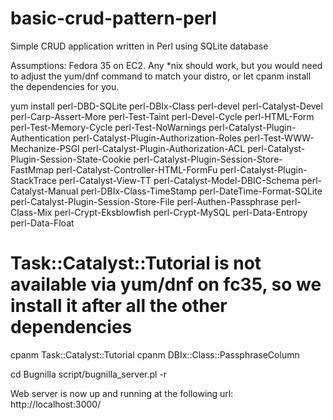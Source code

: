 # basic-crud-pattern-perl
Simple CRUD application written in Perl using SQLite database

Assumptions:
Fedora 35 on EC2. Any *nix should work, but you would need to adjust the yum/dnf command to match your distro, or let cpanm install the dependencies for you.


yum install perl-DBD-SQLite perl-DBIx-Class perl-devel perl-Catalyst-Devel perl-Carp-Assert-More perl-Test-Taint perl-Devel-Cycle perl-HTML-Form perl-Test-Memory-Cycle perl-Test-NoWarnings perl-Catalyst-Plugin-Authentication perl-Catalyst-Plugin-Authorization-Roles perl-Test-WWW-Mechanize-PSGI perl-Catalyst-Plugin-Authorization-ACL perl-Catalyst-Plugin-Session-State-Cookie perl-Catalyst-Plugin-Session-Store-FastMmap perl-Catalyst-Controller-HTML-FormFu perl-Catalyst-Plugin-StackTrace perl-Catalyst-View-TT perl-Catalyst-Model-DBIC-Schema perl-Catalyst-Manual perl-DBIx-Class-TimeStamp perl-DateTime-Format-SQLite perl-Catalyst-Plugin-Session-Store-File perl-Authen-Passphrase perl-Class-Mix perl-Crypt-Eksblowfish perl-Crypt-MySQL perl-Data-Entropy perl-Data-Float


# Task::Catalyst::Tutorial is not available via yum/dnf on fc35, so we install it after all the other dependencies
cpanm Task::Catalyst::Tutorial 
cpanm DBIx::Class::PassphraseColumn

cd Bugnilla
script/bugnilla_server.pl -r

Web server is now up and running at the following url:
http://localhost:3000/
